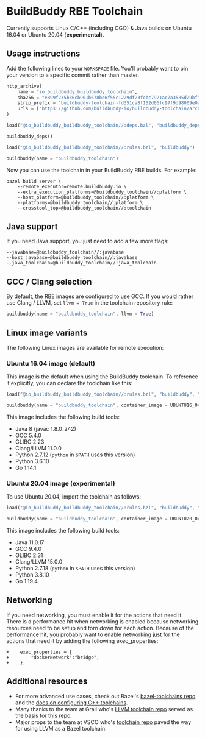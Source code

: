 # BuildBuddy RBE Toolchain

Currently supports Linux C/C++ (including CGO) & Java builds on Ubuntu 16.04
or Ubuntu 20.04 (**experimental**).

## Usage instructions

Add the following lines to your `WORKSPACE` file. You'll probably want to pin your version to a specific commit rather than master.

```python
http_archive(
    name = "io_buildbuddy_buildbuddy_toolchain",
    sha256 = "e899f235b36cb901b678bd6f55c1229df23fcbc7921ac7a3585d29bff2bf9cfd",
    strip_prefix = "buildbuddy-toolchain-fd351ca8f152d66fc97f9d98009e0ae000854e8f",
    urls = ["https://github.com/buildbuddy-io/buildbuddy-toolchain/archive/fd351ca8f152d66fc97f9d98009e0ae000854e8f.tar.gz"],
)

load("@io_buildbuddy_buildbuddy_toolchain//:deps.bzl", "buildbuddy_deps")

buildbuddy_deps()

load("@io_buildbuddy_buildbuddy_toolchain//:rules.bzl", "buildbuddy")

buildbuddy(name = "buildbuddy_toolchain")
```

Now you can use the toolchain in your BuildBuddy RBE builds. For example:

```
bazel build server \
    --remote_executor=remote.buildbuddy.io \
    --extra_execution_platforms=@buildbuddy_toolchain//:platform \
    --host_platform=@buildbuddy_toolchain//:platform \
    --platforms=@buildbuddy_toolchain//:platform \
    --crosstool_top=@buildbuddy_toolchain//:toolchain
```

## Java support

If you need Java support, you just need to add a few more flags:

```
--javabase=@buildbuddy_toolchain//:javabase
--host_javabase=@buildbuddy_toolchain//:javabase
--java_toolchain=@buildbuddy_toolchain//:java_toolchain
```

## GCC / Clang selection

By default, the RBE images are configured to use GCC. If you would rather
use Clang / LLVM, set `llvm = True` in the toolchain repository rule:

```python
buildbuddy(name = "buildbuddy_toolchain", llvm = True)
```

## Linux image variants

The following Linux images are available for remote execution:

### Ubuntu 16.04 image (**default**)

This image is the default when using the BuildBuddy toolchain. To
reference it explicitly, you can declare the toolchain like this:

```python
load("@io_buildbuddy_buildbuddy_toolchain//:rules.bzl", "buildbuddy", "UBUNTU16_04_IMAGE")

buildbuddy(name = "buildbuddy_toolchain", container_image = UBUNTU16_04_IMAGE)
```

This image includes the following build tools:

- Java 8 (javac 1.8.0_242)
- GCC 5.4.0
- GLIBC 2.23
- Clang/LLVM 11.0.0
- Python 2.7.12 (`python` in `$PATH` uses this version)
- Python 3.6.10
- Go 1.14.1

### Ubuntu 20.04 image (**experimental**)

To use Ubuntu 20.04, import the toolchain as follows:

```python
load("@io_buildbuddy_buildbuddy_toolchain//:rules.bzl", "buildbuddy", "UBUNTU20_04_IMAGE")

buildbuddy(name = "buildbuddy_toolchain", container_image = UBUNTU20_04_IMAGE)
```

This image includes the following build tools:

- Java 11.0.17
- GCC 9.4.0
- GLIBC 2.31
- Clang/LLVM 15.0.0
- Python 2.7.18 (`python` in `$PATH` uses this version)
- Python 3.8.10
- Go 1.19.4

## Networking

If you need networking, you must enable it for the actions that need it. There
is a performance hit when networking is enabled because networking resources
need to be setup and torn down for each action. Because of the performance hit,
you probably want to enable networking just for the actions that need it by
adding the following exec_properties:

```
+    exec_properties = {
+        "dockerNetwork":"bridge",
+    },
```

## Additional resources

- For more advanced use cases, check out Bazel's [bazel-toolchains repo](https://github.com/bazelbuild/bazel-toolchains) and the [docs on configuring C++ toolchains](https://docs.bazel.build/versions/master/tutorial/cc-toolchain-config.html).
- Many thanks to the team at Grail who's [LLVM toolchain repo](https://github.com/grailbio/bazel-toolchain) served as the basis for this repo.
- Major props to the team at VSCO who's [toolchain repo](https://github.com/vsco/bazel-toolchains) paved the way for using LLVM as a Bazel toolchain.
